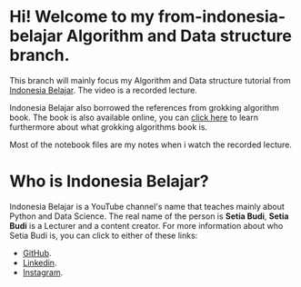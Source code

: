 # Hi! Welcome to my from-indonesia-belajar Algorithm and Data structure branch.
This branch will mainly focus my Algorithm and Data structure tutorial from [Indonesia Belajar](https://www.youtube.com/watch?v=Sa-cnoUkNbU&list=PL2O3HdJI4voEOEB5ecXtCTayzXSB8b3KZ&pp=iAQB). The video is a recorded lecture.

Indonesia Belajar also borrowed the references from grokking algorithm book. The book is also available online, you can [click here](https://www.manning.com/books/grokking-algorithms) to learn furthermore about what grokking algorithms book is.

Most of the notebook files are my notes when i watch the recorded lecture.

# Who is Indonesia Belajar?
Indonesia Belajar is a YouTube channel's name that teaches mainly about Python and Data Science. The real name of the person is **Setia Budi**, **Setia Budi** is a Lecturer and a content creator. For more information about who Setia Budi is, you can click to either of these links:
- [GitHub](https://github.com/boedybios/).
- [Linkedin](https://www.linkedin.com/in/boedybios/).
- [Instagram](https://www.instagram.com/BelajarIDN/).
